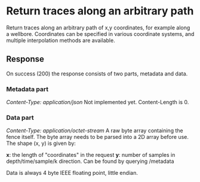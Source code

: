 # Return traces along an arbitrary path

Return traces along an arbitrary path of x,y coordinates, for example along a
wellbore. Coordinates can be specified in various coordinate systems, and
multiple interpolation methods are available. 

## Response
On success (200) the response consists of two parts, metadata and data.

### Metadata part
*Content-Type: application/json*
Not implemented yet. Content-Length is 0.

### Data part
*Content-Type: application/octet-stream*
A raw byte array containing the fence itself. The byte array needs to be parsed
into a 2D array before use. The shape (x, y) is given by:

**x**: the length of "coordinates" in the request
**y**: number of samples in depth/time/sample/k direction. Can be found by
       querying /metadata

Data is always 4 byte IEEE floating point, little endian.

